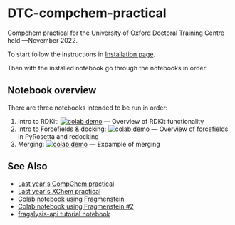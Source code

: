 # DTC-compchem-practical
Compchem practical for the University of Oxford Doctoral Training Centre held —November 2022.

To start follow the instructions in [Installation page](installation.md).

Then with the installed notebook go through the notebooks in order:

## Notebook overview

There are three notebooks intended to be run in order:

1. Intro to RDKit: [![colab demo](https://img.shields.io/badge/Run_RDKit_intro-f9ab00?logo=googlecolab)](https://colab.research.google.com/github/matteoferla/DTC-compchem-practical/blob/main/1-basics.ipynb) — Overview of RDKit functionality 
2. Intro to Forcefields & docking: [![colab demo](https://img.shields.io/badge/Run_Docking_intro-f9ab00?logo=googlecolab)](https://colab.research.google.com/github/matteoferla/DTC-compchem-practical/blob/main/2-redocking.ipynb) — Overview of forcefields in PyRosetta and redocking
3. Merging: [![colab demo](https://img.shields.io/badge/Run_RDKit_intro-f9ab00?logo=googlecolab)](https://colab.research.google.com/github/matteoferla/DTC-compchem-practical/blob/main/3-merging.ipynb) — Expample of merging

## See Also

* [Last year's CompChem practical](https://github.com/FBoyles/DTC_virtual_screening)
* [Last year's XChem practical](https://github.com/xchem/strucbio_practical)
* [Colab notebook using Fragmenstein](https://colab.research.google.com/github/matteoferla/Fragmenstein/blob/master/colab_fragmenstein.ipynb)
* [Colab notebook using Fragmenstein #2](https://colab.research.google.com/github/matteoferla/Fragmenstein/blob/master/colab_playground.ipynb)
* [fragalysis-api tutorial notebook](https://github.com/xchem/fragalysis-api/blob/master/Tutorials.ipynb)


